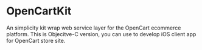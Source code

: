 # OpenCartKit
An simplicity kit wrap web service layer for the OpenCart ecommerce platform.
This is Objecitve-C version, you can use to develop iOS client app for OpenCart store site.
